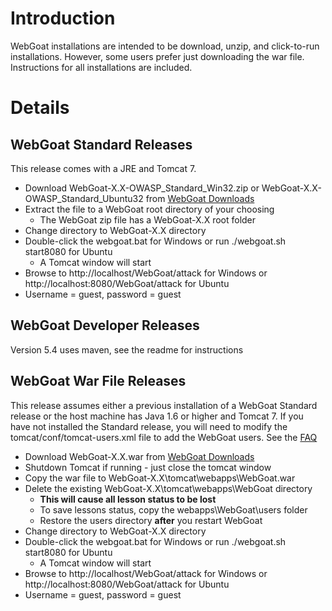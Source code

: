 # Introduction #

WebGoat installations are intended to be download, unzip, and click-to-run installations.  However, some users prefer just downloading the war file.  Instructions for all installations are included.


# Details #

## WebGoat Standard Releases ##

This release comes with a JRE and Tomcat 7.

  * Download WebGoat-X.X-OWASP\_Standard\_Win32.zip or WebGoat-X.X-OWASP\_Standard\_Ubuntu32 from [WebGoat Downloads](http://code.google.com/p/webgoat/downloads/list)
  * Extract the file to a WebGoat root directory of your choosing
    * The WebGoat zip file has a WebGoat-X.X root folder
  * Change directory to WebGoat-X.X directory
  * Double-click the webgoat.bat for Windows or run ./webgoat.sh start8080 for Ubuntu
    * A Tomcat window will start
  * Browse to http://localhost/WebGoat/attack for Windows or http://localhost:8080/WebGoat/attack for Ubuntu
  * Username = guest, password = guest

## WebGoat Developer Releases ##

Version 5.4 uses maven, see the readme for instructions


## WebGoat War File Releases ##

This release assumes either a previous installation of a WebGoat Standard release or the host machine has Java 1.6 or higher and Tomcat 7.  If you have not installed the Standard release, you will need to modify the tomcat/conf/tomcat-users.xml file to add the WebGoat users.  See the [FAQ](http://code.google.com/p/webgoat/wiki/FAQ)
  * Download WebGoat-X.X.war from [WebGoat Downloads](http://code.google.com/p/webgoat/downloads/list)
  * Shutdown Tomcat if running - just close the tomcat window
  * Copy the war file to WebGoat-X.X\tomcat\webapps\WebGoat.war
  * Delete the existing WebGoat-X.X\tomcat\webapps\WebGoat directory
    * **This will cause all lesson status to be lost**
    * To save lessons status, copy the webapps\WebGoat\users folder
    * Restore the users directory **after** you restart WebGoat
  * Change directory to WebGoat-X.X directory
  * Double-click the webgoat.bat for Windows or run ./webgoat.sh start8080 for Ubuntu
    * A Tomcat window will start
  * Browse to http://localhost/WebGoat/attack for Windows or http://localhost:8080/WebGoat/attack for Ubuntu
  * Username = guest, password = guest

